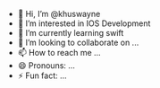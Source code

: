 - 👋 Hi, I’m @khuswayne
- 👀 I’m interested in IOS Development 
- 🌱 I’m currently learning swift
- 💞️ I’m looking to collaborate on ...
- 📫 How to reach me ...
- 😄 Pronouns: ...
- ⚡ Fun fact: ...

<!---
khuswayne/khuswayne is a ✨ special ✨ repository because its `README.md` (this file) appears on your GitHub profile.
You can click the Preview link to take a look at your changes.
--->
